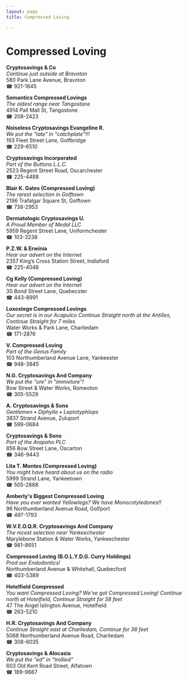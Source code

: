 ```yaml
---
layout: page 
title: Compressed Loving

---
```



# Compressed Loving


 **Cryptosavings & Co**  
_Continue just outside at Bravoton_  
580 Park Lane Avenue, Bravoton  
☎ 921-1645

**Semantics Compressed Lovings**  
_The oldest range near Tangostone_  
4914 Pall Mall St, Tangostone  
☎ 208-2423

**Noiseless Cryptosavings Evangeline R.**  
_We put the "late" in "catchplate"!!!_  
193 Fleet Street Lane, Golfbridge  
☎ 229-6510

**Cryptosavings Incorporated**  
_Part of the Buttons L.L.C._  
2523 Regent Street Road, Oscarchester  
☎ 225-4488

**Blair K. Gates (Compressed Loving)**  
_The rarest selection in Golftown_  
2196 Trafalgar Square St, Golftown  
☎ 738-2953

**Dermatologic Cryptosavings U.**  
_A Proud Member of Medal LLC_  
5959 Regent Street Lane, Uniformchester  
☎ 103-3238

**P.Z.W. & Erwinia**  
_Hear our advert on the Internet_  
2357 King’s Cross Station Street, Indiaford  
☎ 225-4048

**Cg Kelly (Compressed Loving)**  
_Hear our advert on the Internet_  
30 Bond Street Lane, Quebecster  
☎ 443-8991

**Loxostege Compressed Lovings**  
_Our secret is in our Acapulco 
Continue Straight north at the Antilles, Continue Straight for 7 miles_  
Water Works & Park Lane, Charliedam  
☎ 171-2876

**V. Compressed Loving**  
_Part of the Genus Family_  
103 Northumberland Avenue Lane, Yankeester  
☎ 948-3845

**N.G. Cryptosavings And Company**  
_We put the "ure" in "immixture"!_  
Bow Street & Water Works, Romeoton  
☎ 305-5529

**A. Cryptosavings & Sons**  
_Gentlemen • Diphylla • Leptotyphlops_  
3837 Strand Avenue, Zuluport  
☎ 599-0684

**Cryptosavings & Sons**  
_Part of the Arapaho PLC_  
856 Bow Street Lane, Oscarton  
☎ 346-9443

**Lita T. Montes (Compressed Loving)**  
_You might have heard about us on the radio_  
5999 Strand Lane, Yankeetown  
☎ 505-2888

**Amberly's Biggest Compressed Loving**  
_Have you ever wanted Yellowlegs? We have Monocotyledones!!_  
96 Northumberland Avenue Road, Golfport  
☎ 497-1793

**W.V.E.O.Q.R. Cryptosavings And Company**  
_The nicest selection near Yankeechester_  
Marylebone Station & Water Works, Yankeechester  
☎ 981-8651

**Compressed Loving (B.O.L.Y.D.G. Curry Holdings)**  
_Prod our Endodontics!_  
Northumberland Avenue & Whitehall, Quebecford  
☎ 403-5389

**Hotelfield Compressed**  
_You want Compressed Loving? We've got Compressed Loving! 
Continue north at Hotelfield, Continue Straight for 58 feet_  
47 The Angel Islington Avenue, Hotelfield  
☎ 263-5210

**H.R. Cryptosavings And Company**  
_Continue Straight east at Charliedam, Continue for 36 feet_  
5068 Northumberland Avenue Road, Charliedam  
☎ 308-6035

**Cryptosavings & Alocasia**  
_We put the "ed" in "trollied"_  
603 Old Kent Road Street, Alfatown  
☎ 189-9667

